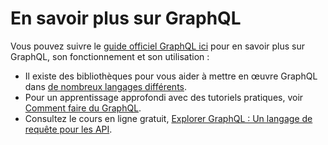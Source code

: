 # En savoir plus sur GraphQL

Vous pouvez suivre le [guide officiel GraphQL ici](https://graphql.org/learn/) pour en savoir plus sur GraphQL, son fonctionnement et son utilisation :
- Il existe des bibliothèques pour vous aider à mettre en œuvre GraphQL dans [de nombreux langages différents](https://graphql.org/code/).
- Pour un apprentissage approfondi avec des tutoriels pratiques, voir [Comment faire du GraphQL](https://www.howtographql.com/).
- Consultez le cours en ligne gratuit, [Explorer GraphQL : Un langage de requête pour les API](https://www.edx.org/course/exploring-graphql-a-query-language-for-apis).